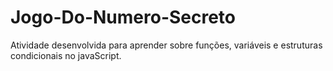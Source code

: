 # Jogo-Do-Numero-Secreto
Atividade desenvolvida para aprender sobre funções, variáveis e estruturas condicionais no javaScript.

